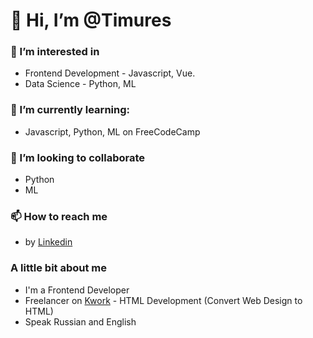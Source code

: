 # 👋 Hi, I’m @Timures

### 👀 I’m interested in 
- Frontend Development - Javascript, Vue.
- Data Science - Python, ML
### 🌱 I’m currently learning:
- Javascript, Python, ML on FreeCodeCamp
### 💞️ I’m looking to collaborate
- Python
- ML
### 📫 How to reach me
- by [Linkedin](https://www.linkedin.com/in/timures/)

### A little bit about me
- I'm a Frontend Developer
- Freelancer on [Kwork](https://kwork.com/user/timures) - HTML Development (Convert Web Design to HTML)
- Speak Russian and English

